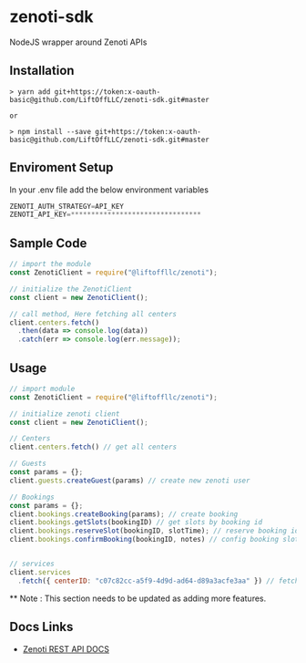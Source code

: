 # zenoti-sdk
NodeJS wrapper around Zenoti APIs

## Installation
```shell
> yarn add git+https://token:x-oauth-basic@github.com/LiftOffLLC/zenoti-sdk.git#master

or

> npm install --save git+https://token:x-oauth-basic@github.com/LiftOffLLC/zenoti-sdk.git#master
```

## Enviroment Setup
In your .env file add the below environment variables
```javascript
ZENOTI_AUTH_STRATEGY=API_KEY
ZENOTI_API_KEY=********************************
```

## Sample Code
```javascript
// import the module
const ZenotiClient = require("@liftoffllc/zenoti");

// initialize the ZenotiClient
const client = new ZenotiClient();

// call method, Here fetching all centers
client.centers.fetch()
  .then(data => console.log(data))
  .catch(err => console.log(err.message));
```

## Usage
```javascript
// import module
const ZenotiClient = require("@liftoffllc/zenoti");

// initialize zenoti client
const client = new ZenotiClient();

// Centers
client.centers.fetch() // get all centers

// Guests
const params = {};
client.guests.createGuest(params) // create new zenoti user

// Bookings
const params = {};
client.bookings.createBooking(params); // create booking
client.bookings.getSlots(bookingID) // get slots by booking id
client.bookings.reserveSlot(bookingID, slotTime); // reserve booking id against slot time
client.bookings.confirmBooking(bookingID, notes) // config booking slot


// services
client.services
  .fetch({ centerID: "c07c82cc-a5f9-4d9d-ad64-d89a3acfe3aa" }) // fetch sevices by center or location id

```
** Note : This section needs to be updated as adding more features.

## Docs Links
- [Zenoti REST API DOCS](https://docs.zenoti.com/?version=latest "Zenoti REST API DOCS")